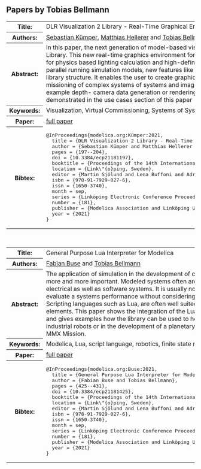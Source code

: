 ## Papers by Tobias Bellmann
<table><tr><th>Title:</th>
<td>DLR Visualization 2 Library - Real-Time Graphical Environments for Virtual Commissioning</td>
</tr>
<tr><th>Authors:</th>
<td>
<a href="/proceedings/authors/SebastianKumper">Sebastian Kümper</a>, <a href="/proceedings/authors/MatthiasHellerer">Matthias Hellerer</a> and <a href="/proceedings/authors/TobiasBellmann">Tobias Bellmann</a></td>
</tr>
<tr><th>Abstract:</th>
<td>In this paper, the next generation of model-based visu-
alization is introduced, the DLR Visualization 2 Library.
This new real-time graphics environment for Modelica is
equipped with a state of the art engine for physics based
lighting calculation and high-definition render quality, si-
multaneous visualization of parallel running simulation
models, new features like a modern streaming interface
and a new, cleaner library structure. It enables the user to
create graphical real-time environments for virtual com-
missioning of complex systems of systems and imaging
based sensors. Some applications, as for example depth-
camera data generation or rendering of point clouds or
vectorized flow visualization are demonstrated in the use
cases section of this paper</td></tr>
<tr><th>Keywords:</th>
<td>Visualization, Virtual Commissioning, Systems of Systems, Multi-Body</td></tr>
<tr><th>Paper:</th>
<td><a href="https://doi.org/10.3384/ecp21181197">full paper</a></td>
</tr>
<tr><th>Bibtex:</th>
<td><pre>
@InProceedings{modelica.org:Kümper:2021,
  title = {DLR Visualization 2 Library - Real-Time Graphical Environments for Virtual Commissioning},
  author = {Sebastian Kümper and Matthias Hellerer and Tobias Bellmann},
  pages = {197--204},
  doi = {10.3384/ecp21181197},
  booktitle = {Proceedings of the 14th International Modelica Conference},
  location = {Link\&quot;{o}ping, Sweden},
  editor = {Martin Sjölund and Lena Buffoni and Adrian Pop and Lennart Ochel},
  isbn = {978-91-7929-027-6},
  issn = {1650-3740},
  month = sep,
  series = {Linköping Electronic Conference Proceedings},
  number = {181},
  publisher = {Modelica Association and Linköping University Electronic Press},
  year = {2021}
}
</pre></td></tr>
</table><br>

<table><tr><th>Title:</th>
<td>General Purpose Lua Interpreter for Modelica</td>
</tr>
<tr><th>Authors:</th>
<td>
<a href="/proceedings/authors/FabianBuse">Fabian Buse</a> and <a href="/proceedings/authors/TobiasBellmann">Tobias Bellmann</a></td>
</tr>
<tr><th>Abstract:</th>
<td>The application of simulation in the development of complex systems becomes more and more important. Modeled systems often are comprised of mechanical, electrical as well as software systems. It is usually not possible anymore to evaluate a systems performance without considering some higher level logic. Scripting languages such as Lua, are often well suited to implement these logic elements. This paper shows the integration of the Lua interpreter into Modelica, and gives examples how the library can be used to help with the simulation industrial robots or in the development of a planetary exploration rover in the MMX Mission.</td></tr>
<tr><th>Keywords:</th>
<td>Modelica, Lua, script language, robotics, finite state machine</td></tr>
<tr><th>Paper:</th>
<td><a href="https://doi.org/10.3384/ecp21181425">full paper</a></td>
</tr>
<tr><th>Bibtex:</th>
<td><pre>
@InProceedings{modelica.org:Buse:2021,
  title = {General Purpose Lua Interpreter for Modelica},
  author = {Fabian Buse and Tobias Bellmann},
  pages = {425--431},
  doi = {10.3384/ecp21181425},
  booktitle = {Proceedings of the 14th International Modelica Conference},
  location = {Link\&quot;{o}ping, Sweden},
  editor = {Martin Sjölund and Lena Buffoni and Adrian Pop and Lennart Ochel},
  isbn = {978-91-7929-027-6},
  issn = {1650-3740},
  month = sep,
  series = {Linköping Electronic Conference Proceedings},
  number = {181},
  publisher = {Modelica Association and Linköping University Electronic Press},
  year = {2021}
}
</pre></td></tr>
</table><br>
